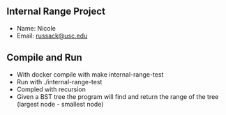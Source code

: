 ## Internal Range Project
- Name: Nicole
- Email: russack@usc.edu

## Compile and Run
- With docker compile with make internal-range-test
- Run with ./internal-range-test
- Compled with recursion 
- Given a BST tree the program will find and return the range of the tree (largest node - smallest node) 
